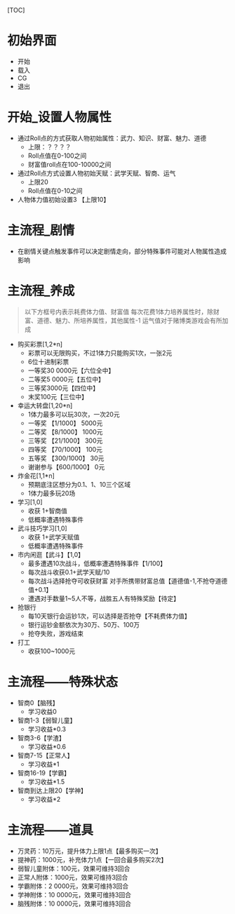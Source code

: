 [TOC]

# 初始界面
- 开始
- 载入
- CG
- 退出

# 开始_设置人物属性
- 通过Roll点的方式获取人物初始属性：武力、知识、财富、魅力、道德
    - 上限：？？？？
    - Roll点值在0-100之间
    - 财富值roll点在100-10000之间
- 通过Roll点方式设置人物初始天赋：武学天赋、智商、运气
    - 上限20
    - Roll点值在0-10之间
- 人物体力值初始设置3 【上限10】
    
# 主流程_剧情
- 在剧情关键点触发事件可以决定剧情走向，部分特殊事件可能对人物属性造成影响

# 主流程_养成
> 以下方框号内表示耗费体力值、财富值
> 每次花费1体力培养属性时，除财富、道德、魅力、所培养属性，其他属性-1
> 运气值对于赌博类游戏会有所加成
- 购买彩票[1,2*n]
    - 彩票可以无限购买，不过1体力只能购买1次，一张2元
    - 6位十进制彩票
    - 一等奖30 0000元【六位全中】
    - 二等奖5 0000元【五位中】
    - 三等奖3000元【四位中】
    - 末奖100元【三位中】
- 幸运大转盘[1,20*n]
    - 1体力最多可以玩30次，一次20元
    - 一等奖 【1/1000】 5000元
    - 二等奖 【8/1000】 1000元
    - 三等奖 【21/1000】 300元
    - 四等奖 【70/1000】 100元
    - 五等奖 【300/1000】 30元
    - 谢谢参与【600/1000】 0元
- 炸金花[1,1*n]
    - 预期底注区想分为0.1、1、10三个区域
    - 1体力最多玩20场
- 学习[1,0]
    - 收获 1+智商值
    - 低概率遭遇特殊事件
- 武斗技巧学习[1,0]
    - 收获 1+武学天赋值
    - 低概率遭遇特殊事件
- 市内闲逛【武斗】【1,0】
    - 最多遭遇10次战斗，低概率遭遇特殊事件【1/100】
    - 每次战斗收获0.1+武学天赋/10
    - 每次战斗选择抢夺可收获财富 对手所携带财富总值【道德值-1,不抢夺道德值+0.1】
    - 遭遇对手数量1~5人不等，战胜五人有特殊奖励【待定】
- 抢银行
    - 每10天银行会运钞1次，可以选择是否抢夺【不耗费体力值】
    - 银行运钞金额依次为30万、50万、100万
    - 抢夺失败，游戏结束
- 打工
    - 收获100~1000元
    
# 主流程——特殊状态
- 智商0【脑残】
    - 学习收益0
- 智商1-3【弱智儿童】
    - 学习收益*0.3
- 智商3-6【学渣】
    - 学习收益*0.6
- 智商7-15【正常人】
    - 学习收益*1
- 智商16-19【学霸】
    - 学习收益*1.5
- 智商到达上限20【学神】
    - 学习收益*2

# 主流程——道具
- 万灵药：10万元，提升体力上限1点【最多购买一次】
- 提神药：1000元，补充体力1点【一回合最多购买2次】
- 弱智儿童附体：100元，效果可维持3回合
- 正常人附体：1000元，效果可维持3回合
- 学霸附体：2 0000元，效果可维持3回合
- 学神附体：10 0000元，效果可维持3回合
- 脑残附体：10 0000元，效果可维持3回合
